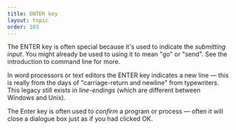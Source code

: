 ```yaml
---
title: ENTER key
layout: topic
order: 103
---
```


The ENTER key is often special because it's used to indicate the _submitting input_.
You might already be used to using it to mean "go" or "send". See the introduction to command line for more.

In word processors or text editors the ENTER key indicates a new line — this is really from the days of "carriage-return and newline" from typewriters. This legacy still exists in _line-endings_ (which are different between Windows and Unix).

The Enter key is often used to _confirm_  a program or process — often it will close a dialogue box just as if you had clicked OK.
